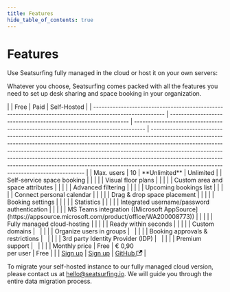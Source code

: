 ```yaml
---
title: Features
hide_table_of_contents: true
---
```


# Features

Use Seatsurfing fully managed in the cloud or host it on your own servers:

Whatever you choose, Seatsurfing comes packed with all the features you need to set up desk sharing and space booking in your organization.

<div class="feature-table">
|                                                                                                          | Free                                                            | Paid                                                                               | Self-Hosted                                                                                                                                                                                                                                                                                                                                                                                                                                                  |
| -------------------------------------------------------------------------------------------------------- | --------------------------------------------------------------- | ---------------------------------------------------------------------------------- | ------------------------------------------------------------------------------------------------------------------------------------------------------------------------------------------------------------------------------------------------------------------------------------------------------------------------------------------------------------------------------------------------------------------------------------------------------------ |
| Max. users                                                                                               | 10                                                              | **Unlimited**                                                                      | Unlimited                                                                                                                                                                                                                                                                                                                                                                                                                                                    |
| Self-service space booking                                                                               | <span class="blue-dot"></span>                                  | <span class="blue-dot"></span>                                                     | <span class="blue-dot"></span>                                                                                                                                                                                                                                                                                                                                                                                                                               |
| Visual floor plans                                                                                       | <span class="blue-dot"></span>                                  | <span class="blue-dot"></span>                                                     | <span class="blue-dot"></span>                                                                                                                                                                                                                                                                                                                                                                                                                               |
| Custom area and space attributes                                                                         | <span class="blue-dot"></span>                                  | <span class="blue-dot"></span>                                                     | <span class="blue-dot"></span>                                                                                                                                                                                                                                                                                                                                                                                                                               |
| Advanced filtering                                                                                       | <span class="blue-dot"></span>                                  | <span class="blue-dot"></span>                                                     | <span class="blue-dot"></span>                                                                                                                                                                                                                                                                                                                                                                                                                               |
| Upcoming bookings list                                                                                   | <span class="blue-dot"></span>                                  | <span class="blue-dot"></span>                                                     | <span class="blue-dot"></span>                                                                                                                                                                                                                                                                                                                                                                                                                               |
| Connect personal calendar                                                                                | <span class="blue-dot"></span>                                  | <span class="blue-dot"></span>                                                     | <span class="blue-dot"></span>                                                                                                                                                                                                                                                                                                                                                                                                                               |
| Drag & drop space placement                                                                              | <span class="blue-dot"></span>                                  | <span class="blue-dot"></span>                                                     | <span class="blue-dot"></span>                                                                                                                                                                                                                                                                                                                                                                                                                               |
| Booking settings                                                                                         | <span class="blue-dot"></span>                                  | <span class="blue-dot"></span>                                                     | <span class="blue-dot"></span>                                                                                                                                                                                                                                                                                                                                                                                                                               |
| Statistics                                                                                               | <span class="blue-dot"></span>                                  | <span class="blue-dot"></span>                                                     | <span class="blue-dot"></span>                                                                                                                                                                                                                                                                                                                                                                                                                               |
| Integrated username/password authentication                                                              | <span class="blue-dot"></span>                                  | <span class="blue-dot"></span>                                                     | <span class="blue-dot"></span>                                                                                                                                                                                                                                                                                                                                                                                                                               |
| MS Teams integration ([Microsoft AppSource](https://appsource.microsoft.com/product/office/WA200008773)) | <span class="blue-dot"></span>                                  | <span class="blue-dot"></span>                                                     |                                                                                                                                                                                                                                                                                                                                                                                                                                                              |
| Fully managed cloud-hosting                                                                              | <span class="blue-dot"></span>                                  | <span class="blue-dot"></span>                                                     |                                                                                                                                                                                                                                                                                                                                                                                                                                                              |
| Ready within seconds                                                                                     | <span class="blue-dot"></span>                                  | <span class="blue-dot"></span>                                                     |                                                                                                                                                                                                                                                                                                                                                                                                                                                              |
| Custom domains                                                                                           |                                                                 | <span class="blue-dot"></span>                                                     | <span class="blue-dot"></span>                                                                                                                                                                                                                                                                                                                                                                                                                               |
| Organize users in groups                                                                                 |                                                                 | <span class="blue-dot"></span>                                                     | <span class="blue-dot"></span>                                                                                                                                                                                                                                                                                                                                                                                                                               |
| Booking approvals & restrictions                                                                         |                                                                 | <span class="blue-dot"></span>                                                     | <span class="blue-dot"></span>                                                                                                                                                                                                                                                                                                                                                                                                                               |
| 3rd party Identity Provider (IDP)                                                                        |                                                                 | <span class="blue-dot"></span>                                                     | <span class="blue-dot"></span>                                                                                                                                                                                                                                                                                                                                                                                                                               |
| Premium support                                                                                          |                                                                 | <span class="blue-dot"></span>                                                     |                                                                                                                                                                                                                                                                                                                                                                                                                                                              |
| Monthly price                                                                                            | Free                                                            | € 0,90<br />per user                                                               | Free                                                                                                                                                                                                                                                                                                                                                                                                                                                         |
|                                                                                                          | <a href="/sign-up" class="button button--secondary">Sign up</a> | <a href="/sign-up-paid" class="button button--primary button-gradient">Sign up</a> | <a href="https://github.com/seatsurfing/seatsurfing" target="_blank" class="button button--secondary">GitHub <svg width="13.5" height="13.5" aria-hidden="true" viewBox="0 0 24 24" class="iconExternalLink_node_modules-@docusaurus-theme-classic-lib-theme-Icon-ExternalLink-styles-module"><path fill="currentColor" d="M21 13v10h-21v-19h12v2h-10v15h17v-8h2zm3-12h-10.988l4.035 4-6.977 7.07 2.828 2.828 6.977-7.07 4.125 4.172v-11z"></path></svg></a> |
</div>

To migrate your self-hosted instance to our fully managed cloud version, please contact us at hello@seatsurfing.io. We will guide you through the entire data migration process.

